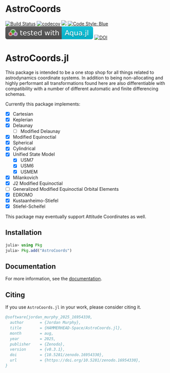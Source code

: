# AstroCoords

[![Build Status](https://github.com/HAMMERHEAD-Space/AstroCoords.jl/actions/workflows/CI.yml/badge.svg?branch=master)](https://github.com/HAMMERHEAD-Space/AstroCoords.jl/actions/workflows/CI.yml?query=branch%3Amaster)
[![codecov](https://codecov.io/gh/HAMMERHEAD-Space/AstroCoords.jl/graph/badge.svg?token=CEPRTW5OSJ)](https://codecov.io/gh/HAMMERHEAD-Space/AstroCoords.jl)
[![](https://img.shields.io/badge/docs-dev-blue.svg)][docs-dev-url]
[![Code Style: Blue](https://img.shields.io/badge/code%20style-blue-4495d1.svg)](https://github.com/invenia/BlueStyle)
[![Aqua QA](https://raw.githubusercontent.com/JuliaTesting/Aqua.jl/master/badge.svg)](https://github.com/JuliaTesting/Aqua.jl)
[![DOI](https://zenodo.org/badge/812141681.svg)](https://doi.org/10.5281/zenodo.16954329)

AstroCoords.jl
================================

This package is intended to be a one stop shop for all things related to astrodynamics coordinate systems. In addition to being non-allocating and highly performant all transformations found here are also differentiable with compatibility with a number of different automatic and finite differencing schemas.

Currently this package implements:
- [x] Cartesian
- [x] Keplerian
- [x] Delaunay
    - [ ] Modified Delaunay 
- [x] Modified Equinoctial
- [x] Spherical
- [x] Cylindrical
- [x] Unified State Model
    - [x] USM7
    - [x] USM6
    - [x] USMEM
- [x] Milankovich
- [x] J2 Modified Equinoctial
- [ ] Generalized Modified Equinoctial Orbital Elements
- [x] EDROMO
- [x] Kustaanheimo-Stiefel
- [x] Stiefel-Scheifel

This package may eventually support Attitude Coordinates as well.

## Installation

```julia
julia> using Pkg
julia> Pkg.add("AstroCoords")
```

## Documentation

For more information, see the [documentation][docs-dev-url].

## Citing

If you use `AstroCoords.jl` in your work, please consider citing it.

```bibtex
@software{jordan_murphy_2025_16954330,
  author       = {Jordan Murphy},
  title        = {HAMMERHEAD-Space/AstroCoords.jl},
  month        = aug,
  year         = 2025,
  publisher    = {Zenodo},
  version      = {v0.3.1},
  doi          = {10.5281/zenodo.16954330},
  url          = {https://doi.org/10.5281/zenodo.16954330},
}
```

[docs-dev-url]: https://hammerhead-space.github.io/AstroCoords.jl/dev/
[docs-stable-url]: https://hammerhead-space.github.io/AstroCoords.jl/stable/
